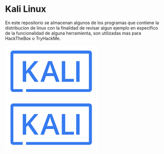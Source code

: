 # Kali Linux
En este repositorio se almacenan algunos de los programas que contiene la distribucion de linux con la finalidad de revisar algun ejemplo en especifico de la funcionalidad de alguna herramienta, son utilizadas mas para HackTheBox o TryHackMe.

![](https://github.com/Mr-r00t11/Ethical-Hacking/blob/main/img/kali.png) ![](https://github.com/Mr-r00t11/Ethical-Hacking/blob/main/img/kali.png)
